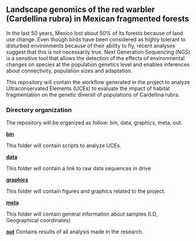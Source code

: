 ## **Landscape genomics of the red warbler (Cardellina rubra) in Mexican fragmented forests**

In the last 50 years, Mexico lost about 50% of its forests because of land use change. Even though birds have been considered as highly tolerant to disturbed environments because of their ability to fly, recent analyses suggest that this is not necessarily true. Next Generation Sequencing (NGS) is a sensitive tool that allows the detection of the effects of environmental changes on species at the population genetics level and enables inferences about connectivity, population sizes and adaptation.


This repository will contain the workflow generated in the project to analyze Ultraconservated Elements (UCEs) to evaluate the impact of habitat fragmentation on the genetic diversit  of populations of Cardellina rubra.

### **Directory organization**


The repository will be organized as follow:
bin, data, graphics, meta, out.

**[bin](/bin)**

This folder will contain scripts to analyze UCEs.

**[data](/data)**

This folder will contain a link to raw data sequences in drive

**[graphics](/graphics)**

This folder will contain figures and graphics related to the project.


**[meta](/meta)**

This folder will contain general information about samples (I.D, Geographical coordinates)

**[out](/out)**
Contains results of all analysis made in the research.
